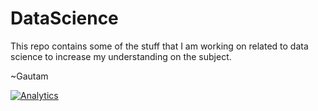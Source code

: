 # DataScience

This repo contains some of the stuff that I am working on related to data science to increase my understanding on the subject. 

~Gautam


[![Analytics](https://ga-beacon.appspot.com/UA-78243969-2/DS/readme)](https://github.com/igrigorik/ga-beacon)
